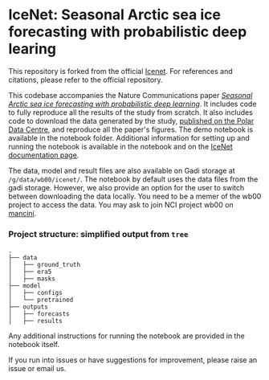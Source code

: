# IceNet: Seasonal Arctic sea ice forecasting with probabilistic deep learing

This repository is forked from the official [Icenet](https://github.com/tom-andersson/icenet-paper). For references and citations, please refer to the official repository.

This codebase accompanies the Nature Communications paper [_Seasonal Arctic sea
ice forecasting with probabilistic deep
learning_](https://www.nature.com/articles/s41467-021-25257-4). It includes code to fully reproduce all the results of the study
from scratch. It also includes code to download
the data generated by the study,
[published on the Polar Data
Centre](https://doi.org/10.5285/71820e7d-c628-4e32-969f-464b7efb187c), and
reproduce all the paper's figures. The demo notebook is available in the notebook folder. Additional information for setting up and running the notebook is available in the notebook and on the [IceNet documentation page](https://opus.nci.org.au/display/DAE/IceNet).

The data, model and result files are also available on Gadi storage at `/g/data/wb00/icenet/`. The notebook by default uses the data files from the gadi storage. However, we also provide an option for the user to switch between downloading the data locally. You need to be a memer of the wb00 project to access the data. You may ask to join NCI project wb00 on [mancini](https://my.nci.org.au/mancini).

### Project structure: simplified output from `tree`

```
.
├── data
│   ├── ground_truth
│   ├── era5
│   ├── masks
├── model
│   ├── configs
│   └── pretrained
├── outputs
│   ├── forecasts
│   ├── results
```

Any additional instructions for running the notebook are provided in the notebook itself.

If you run into issues or have suggestions for improvement, please raise an issue or email us.

